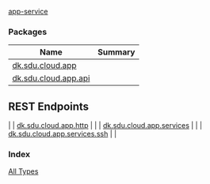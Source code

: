 [app-service](./index.md)

### Packages

| Name | Summary |
|---|---|
| [dk.sdu.cloud.app](dk.sdu.cloud.app/index.md) |  |
| [dk.sdu.cloud.app.api](dk.sdu.cloud.app.api/index.md) |

## REST Endpoints

 |
| [dk.sdu.cloud.app.http](dk.sdu.cloud.app.http/index.md) |  |
| [dk.sdu.cloud.app.services](dk.sdu.cloud.app.services/index.md) |  |
| [dk.sdu.cloud.app.services.ssh](dk.sdu.cloud.app.services.ssh/index.md) |  |

### Index

[All Types](alltypes/index.md)